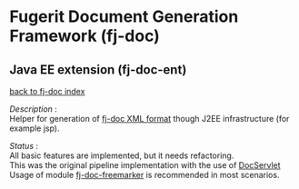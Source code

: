 # Fugerit Document Generation Framework (fj-doc)

## Java EE extension (fj-doc-ent)

[back to fj-doc index](../README.md)    

*Description* :  
Helper for generation of [fj-doc XML format](http://www.fugerit.org/data/java/doc/xsd/doc-1-0.xsd) 
though J2EE infrastructure (for example jsp).

*Status* :  
All basic features are implemented, but it needs refactoring.  
This was the original pipeline implementation with the use of [DocServlet](src/main/java/org/fugerit/java/doc/ent/servlet/DocServlet.java)  
Usage of module [fj-doc-freemarker](../fj-doc-freemarker/README.md) is recommended in most scenarios. 